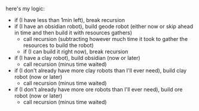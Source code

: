 here's my logic:
- if (I have less than 1min left), break recursion
- if (I have an obsidian robot), build geode robot (either now or skip ahead in time and then build it with resources gathers)
  - call recursion (subtracting however much time it took to gather the resources to build the robot)
  - if (I can build it right now), break recursion
- if (I have a clay robot), build obsidian (now or later)
  - call recursion (minus time waited)
- if (I don't already have more clay robots than I'll ever need), build clay robot (now or later)
  - call recursion (minus time waited)
- if (I don't already have more ore robots than I'll ever need), build ore robot (now or later)
  - call recursion (minus time waited)